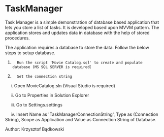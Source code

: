 # TaskManager

Task Manager is a simple demonstration of database based application that lets you store a list of tasks. 
It is developed based upon MVVM pattern. The application stores and updates data in database with the help of stored procedures.

The application requires a database to store the data. Follow the below steps to setup database.

1.       Run the script 'Movie Catalog.sql' to create and populate database (MS SQL SERVER is required)

2.       Set the connection string

   i.         Open MovieCatalog.sln (Visual Studio is required)

   ii.       Go to Properties in Solution Explorer

   iii.      Go to Settings.settings

   iv.     Insert Name as 'TaskManagerConnectionString', Type as (Connection String), Scope as Application and Value as Connection String of Database.
   
   Author:
   Krzysztof Bądkowski
